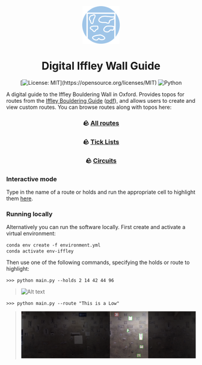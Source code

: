 <div align="center">

<img src=".assets/img/icon.svg" width="100">

# Digital Iffley Wall Guide

[![License: MIT](https://img.shields.io/badge/License-MIT-yellow.svg?)](https://opensource.org/licenses/MIT) ![Python](https://img.shields.io/badge/python-3670A0?logo=python&logoColor=ffdd54)

</div>

A digital guide to the Iffley Bouldering Wall in Oxford. Provides topos for routes from the [Iffley Bouldering Guide](https://www.oxfordalpineclub.uk/shop.php#!/Iffley-10-The-Iffley-Bouldering-Guide/p/59136024/category=10367386) ([pdf](.assets/Iffley%20Bouldering%20Guidebook.pdf?raw=true)), and allows users to create and view custom routes. You can browse routes along with topos here:

<div align="center">

### 🪨 [All routes](static/topos.md)

### 🪨 [Tick Lists](static/ticklists.md)

### 🪨 [Circuits]()

</div>

### Interactive mode

Type in the name of a route or holds and run the appropriate cell to highlight them [here](https://colab.research.google.com/github/iacobo/iffley-wall-app/blob/main/notebook.ipynb).

### Running locally

Alternatively you can run the software locally. First create and activate a virtual environment:

```shell
conda env create -f environment.yml
conda activate env-iffley
```

Then use one of the following commands, specifying the holds or route to highlight:

```shell
>>> python main.py --holds 2 14 42 44 96
```

> ![Alt text](.assets/img/examples/holds.png?raw=true "Holds")

```shell
>>> python main.py --route "This is a Low"
```

> ![Alt text](.assets/img/routes/thisisalow.png?raw=true "This is a Low")
